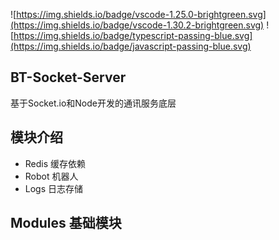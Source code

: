 ![https://img.shields.io/badge/vscode-1.25.0-brightgreen.svg](https://img.shields.io/badge/vscode-1.30.2-brightgreen.svg) ![https://img.shields.io/badge/typescript-passing-blue.svg](https://img.shields.io/badge/javascript-passing-blue.svg)

## BT-Socket-Server
基于Socket.io和Node开发的通讯服务底层
## 模块介绍
- Redis 缓存依赖
- Robot 机器人
- Logs 日志存储
## Modules 基础模块
 
